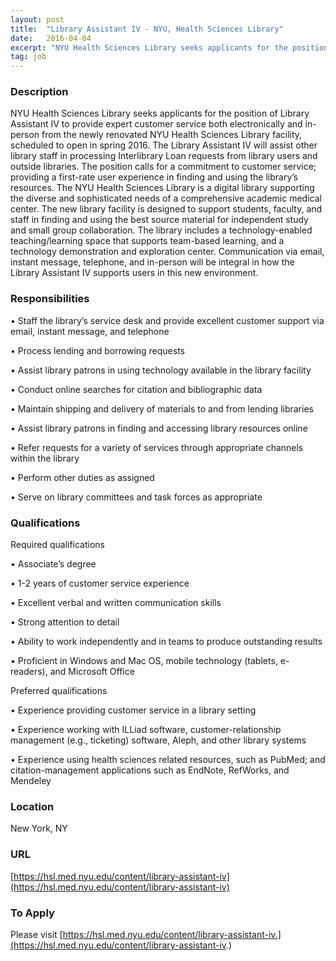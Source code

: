```yaml
---
layout: post
title:  "Library Assistant IV - NYU, Health Sciences Library"
date:   2016-04-04
excerpt: "NYU Health Sciences Library seeks applicants for the position of Library Assistant IV to provide expert customer service both electronically and in-person from the newly renovated NYU Health Sciences Library facility, scheduled to open in spring 2016. The Library Assistant IV will assist other library staff in processing Interlibrary Loan..."
tag: job
---
```


### Description   

NYU Health Sciences Library seeks applicants for the position of Library Assistant IV to provide expert customer service both electronically and in-person from the newly renovated NYU Health Sciences Library facility, scheduled to open in spring 2016. The Library Assistant IV will assist other library staff in processing Interlibrary Loan requests from library users and outside libraries. The position calls for a commitment to customer service; providing a first-rate user experience in finding and using the library’s resources.
The NYU Health Sciences Library is a digital library supporting the diverse and sophisticated needs of a comprehensive academic medical center. The new library facility is designed to support students, faculty, and staff in finding and using the best source material for independent study and small group collaboration. The library includes a technology-enabled teaching/learning space that supports team-based learning, and a technology demonstration and exploration center. Communication via email, instant message, telephone, and in-person will be integral in how the Library Assistant IV supports users in this new environment.


### Responsibilities   


•  Staff the library’s service desk and provide excellent customer support via email, instant message, and telephone

•  Process lending and borrowing requests

•  Assist library patrons in using technology available in the library facility

•  Conduct online searches for citation and bibliographic data

•  Maintain shipping and delivery of materials to and from lending libraries

•  Assist library patrons in finding and accessing library resources online

•  Refer requests for a variety of services through appropriate channels within the library

•  Perform other duties as assigned

•  Serve on library committees and task forces as appropriate


### Qualifications   

Required qualifications

•  Associate’s degree

•  1-2 years of customer service experience

•  Excellent verbal and written communication skills

•  Strong attention to detail

•  Ability to work independently and in teams to produce outstanding results

•  Proficient in Windows and Mac OS, mobile technology (tablets, e-readers), and Microsoft Office

Preferred qualifications

•  Experience providing customer service in a library setting

•  Experience working with ILLiad software, customer-relationship management (e.g., ticketing) software, Aleph, and other library systems

•  Experience using health sciences related resources, such as PubMed; and citation-management applications such as EndNote, RefWorks, and Mendeley




### Location   

New York, NY


### URL   

 [https://hsl.med.nyu.edu/content/library-assistant-iv](https://hsl.med.nyu.edu/content/library-assistant-iv)

### To Apply   

Please visit 
[https://hsl.med.nyu.edu/content/library-assistant-iv.](https://hsl.med.nyu.edu/content/library-assistant-iv.)





